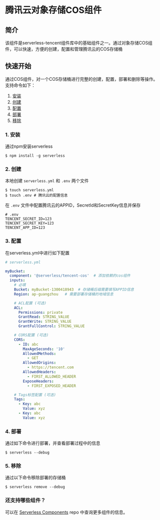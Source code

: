 # 腾讯云对象存储COS组件

## 简介
该组件是serverless-tencent组件库中的基础组件之一。通过对象存储COS组件，可以快速，方便的创建，配置和管理腾讯云的COS存储桶

## 快速开始

通过COS组件，对一个COS存储桶进行完整的创建，配置，部署和删除等操作。支持命令如下：

1. [安装](#1-安装)
2. [创建](#2-创建)
3. [配置](#3-配置)
4. [部署](#4-部署)
5. [移除](#5-移除)


### 1. 安装

通过npm安装serverless

```console
$ npm install -g serverless
```

### 2. 创建

本地创建 `serverless.yml` 和 `.env` 两个文件

```console
$ touch serverless.yml
$ touch .env # 腾讯云的配置信息
```

在 `.env` 文件中配置腾讯云的APPID，SecretId和SecretKey信息并保存

```
# .env
TENCENT_SECRET_ID=123
TENCENT_SECRET_KEY=123
TENCENT_APP_ID=123
```

### 3. 配置

在serverless.yml中进行如下配置

```yml
# serverless.yml

myBucket:
  component: '@serverless/tencent-cos'  # 添加依赖的cos组件
  inputs:
    # 必填
    Bucket: myBucket-1300418943  # 存储桶后缀需要填写APPID信息
    Region: ap-guangzhou   # 需要部署存储桶的地域信息

    # ACL配置 (可选)
    ACL:
      Permissions: private
      GrantRead: STRING_VALUE
      GrantWrite: STRING_VALUE
      GrantFullControl: STRING_VALUE

    # CORS配置 (可选)
    CORS:
      - ID: abc
        MaxAgeSeconds: '10'
        AllowedMethods:
          - GET
        AllowedOrigins:
          - https://tencent.com
        AllowedHeaders:
          - FIRST_ALLOWED_HEADER
        ExposeHeaders:
          - FIRST_EXPOSED_HEADER

    # Tags标签配置 (可选)
    Tags:
      - Key: abc
        Value: xyz
      - Key: abc
        Value: xyz
```

### 4. 部署

通过如下命令进行部署，并查看部署过程中的信息
```console
$ serverless --debug
```

### 5. 移除

通过以下命令移除部署的存储桶
```console
$ serverless remove --debug
```

### 还支持哪些组件？

可以在 [Serverless Components](https://github.com/serverless/components) repo 中查询更多组件的信息。
